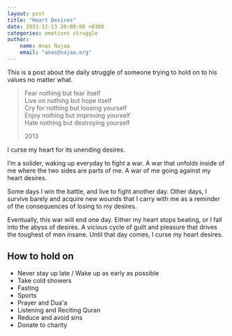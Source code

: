 ```yaml
---
layout: post
title: "Heart Desires"
date: 2021-12-13 20:00:00 +0300
categories: emotions struggle
author:
    name: Anas Najaa
    email: "anas@najaa.org"
---
```


This is a post about the daily struggle of someone trying to hold on to his values no matter what.

> Fear nothing but fear itself  
> Live on nothing but hope itself  
> Cry for nothing but loosing yourself  
> Enjoy nothing but improving yourself  
> Hate nothing but destroying yourself
>
> 2013

I curse my heart for its unending desires.

I’m a solider, waking up everyday to fight a war. A war that unfolds inside of me where the two sides are parts of me. A war of me going against my heart desires.

Some days I win the battle, and live to fight another day. Other days, I survive barely and acquire new wounds that I carry with me as a reminder of the consequences of losing to my desires.

Eventually, this war will end one day. Either my heart stops beating, or I fall into the abyss of desires. A vicious cycle of guilt and pleasure that drives the toughest of men insane. Until that day comes, I curse my heart desires.

## How to hold on

-   Never stay up late / Wake up as early as possible
-   Take cold showers
-   Fasting
-   Sports
-   Prayer and Dua'a
-   Listening and Reciting Quran
-   Reduce and avoid sins
-   Donate to charity
